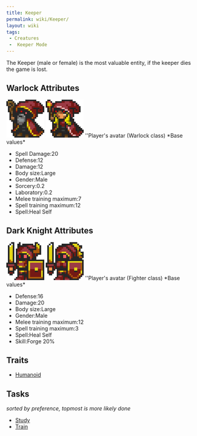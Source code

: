 ```yaml
---
title: Keeper
permalink: wiki/Keeper/
layout: wiki
tags:
 - Creatures
 -  Keeper Mode
---
```


The Keeper (male or female) is the most valuable entity, if the keeper
dies the game is lost.

Warlock Attributes
------------------

<img src="Keeper_west.png" title="fig:Keeper_west.png" alt="Keeper_west.png" width="100" />
<img src="Keeper_female_west.png" title="fig:Keeper_female_west.png" alt="Keeper_female_west.png" width="100" />
''Player's avatar (Warlock class) *Base values*

-   Spell Damage:20
-   Defense:12
-   Damage:12
-   Body size:Large
-   Gender:Male
-   Sorcery:0.2
-   Laboratory:0.2
-   Melee training maximum:7
-   Spell training maximum:12
-   Spell:Heal Self

Dark Knight Attributes
----------------------

<img src="Keeper_knight_west.png" title="fig:Keeper_knight_west.png" alt="Keeper_knight_west.png" width="100" />
<img src="Keeper_knight_female_west.png" title="fig:Keeper_knight_female_west.png" alt="Keeper_knight_female_west.png" width="100" />
''Player's avatar (Fighter class) *Base values*

-   Defense:16
-   Damage:20
-   Body size:Large
-   Gender:Male
-   Melee training maximum:12
-   Spell training maximum:3
-   Spell:Heal Self
-   Skill:Forge 20%

Traits
------

-   [Humanoid](/keeperrl_wiki/Traits#Humanoid "wikilink")

Tasks
-----

*sorted by preference, topmost is more likely done*

-   [Study](:Library "wikilink")
-   [Train](:Training_Room "wikilink")

